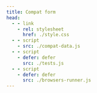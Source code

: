 ```yaml
---
title: Compat form
head:
  - - link
    - rel: stylesheet
      href: ./style.css
  - - script
    - src: ./compat-data.js
  - - script
    - defer: defer
      src: ./tests.js
  - - script
    - defer: defer
      src: ./browsers-runner.js
---
```


<table id='table'></table>
